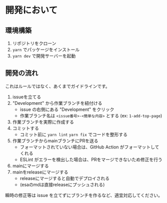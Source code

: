 # 開発において

## 環境構築

1. リポジトリをクローン
2. `yarn` でパッケージをインストール
3. `yarn dev` で開発サーバーを起動

## 開発の流れ

これはルールではなく、あくまでガイドラインです。

1. issueを立てる
2. "Development" から作業ブランチを紐付ける
   - issue の右側にある "Development" をクリック
   - 作業ブランチ名は `<issue番号>-<簡単な内容>` とする (ex: `1-add-top-page`)
3. 作業ブランチを実際に作成する
4. コミットする
   - コミット前に `yarn lint` `yarn fix` でコードを整形する
5. 作業ブランチからmainブランチにPRを送る
   - フォーマットされていない場合は、GitHub Action がフォーマットしてくれる
   - ESLint がエラーを検出した場合は、PRをマージできないため修正を行う
6. mainにマージする
7. mainをreleaseにマージする
   - releaseにマージすると自動でデプロイされる
   - (esaのmdは直接releaseにプッシュされる)

瞬時の修正等は issue を立てずにブランチを作るなど、適宜対応してください。
